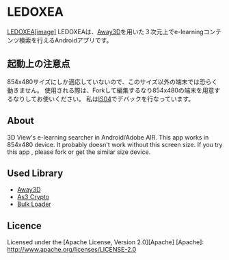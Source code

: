 LEDOXEA
=======
[LEDOXEA[image]](https://raw.github.com/legnoh/ledoxea/master/icon/icon_128.png)
LEDOXEAは、[Away3D](http://away3d.com)を用いた３次元上でe-learningコンテンツ検索を行えるAndroidアプリです。


起動上の注意点
-------------
854x480サイズにしか適応していないので、このサイズ以外の端末では恐らく動きません。
使用される際は、Forkして編集するなり854x480の端末を用意するなりしてお使いください。
私は[IS04](http://ja.wikipedia.org/wiki/IS04)でデバックを行なっています。


About
-------------
3D View's e-learning searcher in Android/Adobe AIR.
This app works in 854x480 device. It probably doesn't work without this screen size.
If you try this app , please fork or get the similar size device.


Used Library
-------------
* [Away3D](http://away3d.com)
* [As3 Crypto](https://code.google.com/p/as3crypto/)
* [Bulk Loader](https://github.com/arthur-debert/BulkLoader)


Licence
-------------
Licensed under the [Apache License, Version 2.0][Apache]
[Apache]: http://www.apache.org/licenses/LICENSE-2.0
